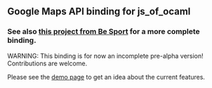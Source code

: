
## Google Maps API binding for js_of_ocaml

### See also [this project from Be Sport](https://github.com/besport/ocaml-googlemaps) for a more complete binding.

WARNING: This binding is for now an incomplete pre-alpha version! Contributions are welcome.

Please see the [demo page](http://slegrand45.github.io/jsoo_google_maps.site/demo/) to get an idea about the current features.
